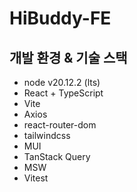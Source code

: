 # HiBuddy-FE

## 개발 환경 & 기술 스택

- node v20.12.2 (lts)
- React + TypeScript
- Vite
- Axios
- react-router-dom
- tailwindcss
- MUI
- TanStack Query
- MSW
- Vitest

